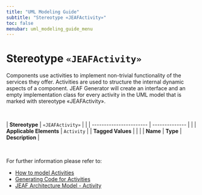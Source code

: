 ```yaml
---
title: "UML Modeling Guide"
subtitle: "Stereotype «JEAFActivity»"
toc: false
menubar: uml_modeling_guide_menu
---
```


# Stereotype `«JEAFActivity»`
Components use activities to implement non-trivial functionality of the services they offer. Activities are used to structure the internal dynamic aspects of a component. JEAF Generator will create an interface and an empty implementation class for every activity in the UML model that is marked with stereotype «JEAFActivity».

<br>

| **Stereotype**          | `«JEAFActivity»` | |
| ----------------------- | -------------- | |
| **Applicable Elements** | `Activity`        |
| **Tagged Values**       |                       |                                                                                                                                                                                                          |
| **Name**                | **Type**              | **Description**                                                                                                                                                                                          |

<br>

For further information please refer to:
- [How to model Activities](/uml-modeling-guide/how-to-model-activities)
- [Generating Code for Activities](/developer-guide/code-for-jeaf-activities)
- [JEAF Architecture Model - Activity](https://anaptecs.atlassian.net/wiki/spaces/JEAF/pages/515276970/JEAF+Architecture+Model#Activity) 

    